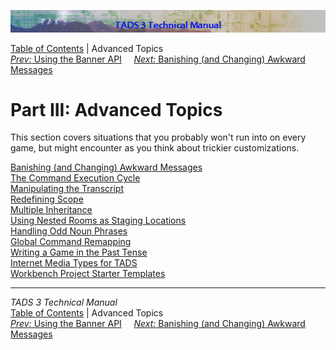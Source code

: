 ![](topbar.jpg)

[Table of Contents](toc.htm) \| Advanced Topics  
[*Prev:* Using the Banner API](t3banner.htm)     [*Next:* Banishing (and
Changing) Awkward Messages](t3banish.htm)    

# Part III: Advanced Topics

This section covers situations that you probably won't run into on every
game, but might encounter as you think about trickier customizations.

[Banishing (and Changing) Awkward Messages](t3banish.htm)  
[The Command Execution Cycle](t3cycle.htm)  
[Manipulating the Transcript](t3transcript.htm)  
[Redefining Scope](t3scope.htm)  
[Multiple Inheritance](t3mi.htm)  
[Using Nested Rooms as Staging Locations](t3staging.htm)  
[Handling Odd Noun Phrases](t3odd_noun.htm)  
[Global Command Remapping](t3globalremap.htm)  
[Writing a Game in the Past Tense](t3past.htm)  
[Internet Media Types for TADS](mediatypes.htm)  
[Workbench Project Starter Templates](t3projectStarters.htm)  

------------------------------------------------------------------------

*TADS 3 Technical Manual*  
[Table of Contents](toc.htm) \| Advanced Topics  
[*Prev:* Using the Banner API](t3banner.htm)     [*Next:* Banishing (and
Changing) Awkward Messages](t3banish.htm)    
